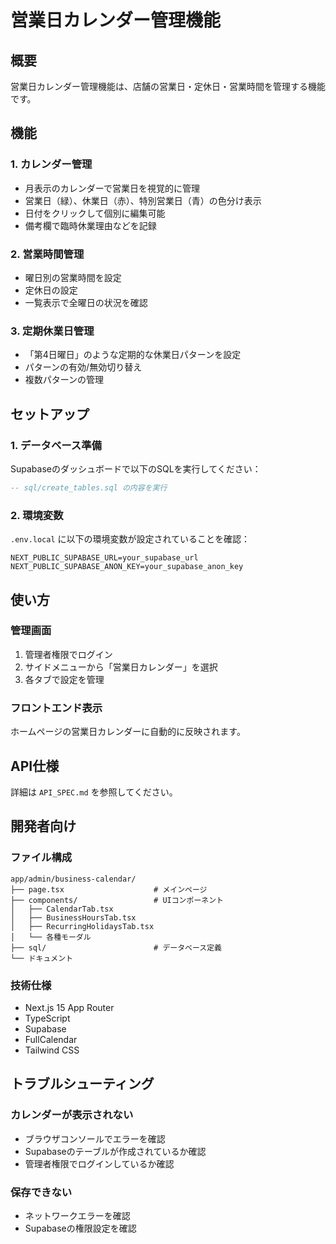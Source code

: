 # 営業日カレンダー管理機能

## 概要
営業日カレンダー管理機能は、店舗の営業日・定休日・営業時間を管理する機能です。

## 機能

### 1. カレンダー管理
- 月表示のカレンダーで営業日を視覚的に管理
- 営業日（緑）、休業日（赤）、特別営業日（青）の色分け表示
- 日付をクリックして個別に編集可能
- 備考欄で臨時休業理由などを記録

### 2. 営業時間管理
- 曜日別の営業時間を設定
- 定休日の設定
- 一覧表示で全曜日の状況を確認

### 3. 定期休業日管理
- 「第4日曜日」のような定期的な休業日パターンを設定
- パターンの有効/無効切り替え
- 複数パターンの管理

## セットアップ

### 1. データベース準備
Supabaseのダッシュボードで以下のSQLを実行してください：

```sql
-- sql/create_tables.sql の内容を実行
```

### 2. 環境変数
`.env.local` に以下の環境変数が設定されていることを確認：

```
NEXT_PUBLIC_SUPABASE_URL=your_supabase_url
NEXT_PUBLIC_SUPABASE_ANON_KEY=your_supabase_anon_key
```

## 使い方

### 管理画面
1. 管理者権限でログイン
2. サイドメニューから「営業日カレンダー」を選択
3. 各タブで設定を管理

### フロントエンド表示
ホームページの営業日カレンダーに自動的に反映されます。

## API仕様
詳細は `API_SPEC.md` を参照してください。

## 開発者向け

### ファイル構成
```
app/admin/business-calendar/
├── page.tsx                    # メインページ
├── components/                 # UIコンポーネント
│   ├── CalendarTab.tsx
│   ├── BusinessHoursTab.tsx
│   ├── RecurringHolidaysTab.tsx
│   └── 各種モーダル
├── sql/                        # データベース定義
└── ドキュメント
```

### 技術仕様
- Next.js 15 App Router
- TypeScript
- Supabase
- FullCalendar
- Tailwind CSS

## トラブルシューティング

### カレンダーが表示されない
- ブラウザコンソールでエラーを確認
- Supabaseのテーブルが作成されているか確認
- 管理者権限でログインしているか確認

### 保存できない
- ネットワークエラーを確認
- Supabaseの権限設定を確認